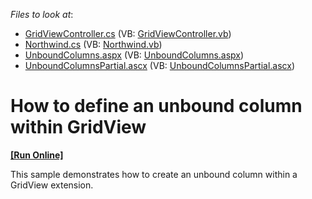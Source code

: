 <!-- default file list -->
*Files to look at*:

* [GridViewController.cs](./CS/GridView.UnboundColumns/Controllers/GridViewController.cs) (VB: [GridViewController.vb](./VB/GridView.UnboundColumns/Controllers/GridViewController.vb))
* [Northwind.cs](./CS/GridView.UnboundColumns/Models/Northwind.cs) (VB: [Northwind.vb](./VB/GridView.UnboundColumns/Models/Northwind.vb))
* [UnboundColumns.aspx](./CS/GridView.UnboundColumns/Views/GridView/UnboundColumns.aspx) (VB: [UnboundColumns.aspx](./VB/GridView.UnboundColumns/Views/GridView/UnboundColumns.aspx))
* [UnboundColumnsPartial.ascx](./CS/GridView.UnboundColumns/Views/GridView/UnboundColumnsPartial.ascx) (VB: [UnboundColumnsPartial.ascx](./VB/GridView.UnboundColumns/Views/GridView/UnboundColumnsPartial.ascx))
<!-- default file list end -->
# How to define an unbound column within GridView
<!-- run online -->
**[[Run Online]](https://codecentral.devexpress.com/e2824)**
<!-- run online end -->


<p>This sample demonstrates how to create an unbound column within a GridView extension.</p>

<br/>


